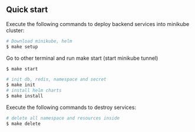 ## Quick start

Execute the following commands to deploy backend services into minikube cluster:

```bash
# Download minikube, helm
$ make setup
```

Go to other terminal and run make start (start minikube tunnel)
```bash
$ make start
```

```bash
# init db, redis, namespace and secret
$ make init
# install helm charts
$ make install
```

Execute the following commands to destroy services:

```bash
# delete all namespace and resources inside
$ make delete
```